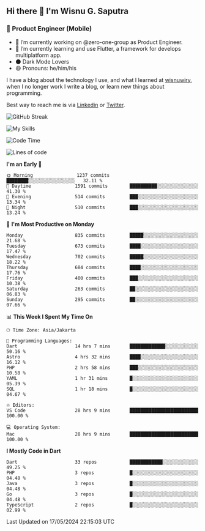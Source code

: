 ## Hi there 👋 I'm Wisnu G. Saputra

### :mobile_phone_off: Product Engineer (Mobile)

- 🔭 I’m currently working on @zero-one-group as Product Engineer.
- 🌱 I’m currently learning and use Flutter, a framework for develops multiplatform app.
- 🌑 Dark Mode Lovers
- 😄 Pronouns: he/him/his

I have a blog about the technology I use, and what I learned at [wisnuwiry](https://wisnuwiry.space/), when I no longer work I write a blog, or learn new things about programming.

Best way to reach me is via [Linkedin](https://www.linkedin.com/in/wisnu-saputra/) or [Twitter](https://twitter.com/wisnuwiry).

![GitHub Streak](https://streak-stats.demolab.com?user=wisnuwiry&theme=dark&hide_border=true)

![My Skills](https://skillicons.dev/icons?i=dart,flutter,kotlin,swift,go,js,css,neovim,git,linux&perline=5)

<!--START_SECTION:waka-->
![Code Time](http://img.shields.io/badge/Code%20Time-1%2C274%20hrs%2041%20mins-blue)

![Lines of code](https://img.shields.io/badge/From%20Hello%20World%20I%27ve%20Written-4.4%20million%20lines%20of%20code-blue)

**I'm an Early 🐤** 

```text
🌞 Morning                1237 commits        ████████░░░░░░░░░░░░░░░░░   32.11 % 
🌆 Daytime                1591 commits        ██████████░░░░░░░░░░░░░░░   41.30 % 
🌃 Evening                514 commits         ███░░░░░░░░░░░░░░░░░░░░░░   13.34 % 
🌙 Night                  510 commits         ███░░░░░░░░░░░░░░░░░░░░░░   13.24 % 
```
📅 **I'm Most Productive on Monday** 

```text
Monday                   835 commits         █████░░░░░░░░░░░░░░░░░░░░   21.68 % 
Tuesday                  673 commits         ████░░░░░░░░░░░░░░░░░░░░░   17.47 % 
Wednesday                702 commits         █████░░░░░░░░░░░░░░░░░░░░   18.22 % 
Thursday                 684 commits         ████░░░░░░░░░░░░░░░░░░░░░   17.76 % 
Friday                   400 commits         ███░░░░░░░░░░░░░░░░░░░░░░   10.38 % 
Saturday                 263 commits         ██░░░░░░░░░░░░░░░░░░░░░░░   06.83 % 
Sunday                   295 commits         ██░░░░░░░░░░░░░░░░░░░░░░░   07.66 % 
```


📊 **This Week I Spent My Time On** 

```text
🕑︎ Time Zone: Asia/Jakarta

💬 Programming Languages: 
Dart                     14 hrs 7 mins       █████████████░░░░░░░░░░░░   50.16 % 
Astro                    4 hrs 32 mins       ████░░░░░░░░░░░░░░░░░░░░░   16.12 % 
PHP                      2 hrs 58 mins       ███░░░░░░░░░░░░░░░░░░░░░░   10.58 % 
YAML                     1 hr 31 mins        █░░░░░░░░░░░░░░░░░░░░░░░░   05.39 % 
SQL                      1 hr 18 mins        █░░░░░░░░░░░░░░░░░░░░░░░░   04.67 % 

🔥 Editors: 
VS Code                  28 hrs 9 mins       █████████████████████████   100.00 % 

💻 Operating System: 
Mac                      28 hrs 9 mins       █████████████████████████   100.00 % 
```

**I Mostly Code in Dart** 

```text
Dart                     33 repos            ████████████░░░░░░░░░░░░░   49.25 % 
PHP                      3 repos             █░░░░░░░░░░░░░░░░░░░░░░░░   04.48 % 
Java                     3 repos             █░░░░░░░░░░░░░░░░░░░░░░░░   04.48 % 
Go                       3 repos             █░░░░░░░░░░░░░░░░░░░░░░░░   04.48 % 
TypeScript               2 repos             █░░░░░░░░░░░░░░░░░░░░░░░░   02.99 % 
```




 Last Updated on 17/05/2024 22:15:03 UTC
<!--END_SECTION:waka-->
